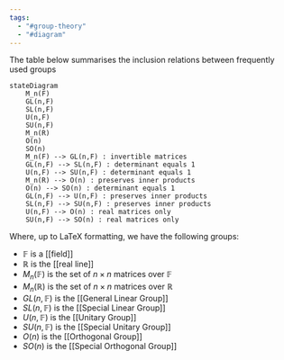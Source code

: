 ```yaml
---
tags:
  - "#group-theory"
  - "#diagram"
---
```

The table below summarises the inclusion relations between frequently used groups


```mermaid
stateDiagram
	M_n(F)
	GL(n,F)
	SL(n,F)
	U(n,F)
	SU(n,F)
	M_n(R)
	O(n)
	SO(n)
	M_n(F) --> GL(n,F) : invertible matrices
	GL(n,F) --> SL(n,F) : determinant equals 1
	U(n,F) --> SU(n,F) : determinant equals 1
	M_n(R) --> O(n) : preserves inner products
	O(n) --> SO(n) : determinant equals 1
	GL(n,F) --> U(n,F) : preserves inner products
	SL(n,F) --> SU(n,F) : preserves inner products
	U(n,F) --> O(n) : real matrices only
	SU(n,F) --> SO(n) : real matrices only
```

Where, up to LaTeX formatting, we have the following groups:
- $\mathbb{F}$ is a [[field]]
- $\mathbb{R}$ is the [[real line]]
- $M_n(\mathbb{F})$ is the set of $n \times n$ matrices over $\mathbb{F}$ 
- $M_n(\mathbb{R})$ is  the set of $n \times n$ matrices over $\mathbb{R}$ 
- $GL(n, \mathbb{F})$ is the [[General Linear Group]]
- $SL(n, \mathbb{F})$ is the [[Special Linear Group]]
- $U(n, \mathbb{F})$ is the [[Unitary Group]]
- $SU(n, \mathbb{F})$ is the [[Special Unitary Group]]
- $O(n)$ is the [[Orthogonal Group]]
- $SO(n)$ is the [[Special Orthogonal Group]]